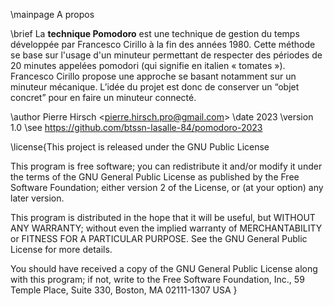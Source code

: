 \mainpage A propos

\brief La **technique Pomodoro** est une technique de gestion du temps développée par Francesco Cirillo à la fin des années 1980. Cette méthode se base sur l'usage d'un minuteur permettant de respecter des périodes de 20 minutes appelées pomodori (qui signifie en italien « tomates »). Francesco Cirillo propose une approche se basant notamment sur un minuteur mécanique. L’idée du projet est donc de conserver un “objet concret” pour en faire un minuteur connecté.

\author Pierre Hirsch <<pierre.hirsch.pro@gmail.com>>
\date 2023
\version 1.0
\see https://github.com/btssn-lasalle-84/pomodoro-2023


\license{This project is released under the GNU Public License

This program is free software; you can redistribute it and/or modify
it under the terms of the GNU General Public License as published by
the Free Software Foundation; either version 2 of the License, or
(at your option) any later version.

This program is distributed in the hope that it will be useful,
but WITHOUT ANY WARRANTY; without even the implied warranty of
MERCHANTABILITY or FITNESS FOR A PARTICULAR PURPOSE. See the
GNU General Public License for more details.

You should have received a copy of the GNU General Public License
along with this program; if not, write to the Free Software
Foundation, Inc., 59 Temple Place, Suite 330, Boston, MA 02111-1307 USA
}
